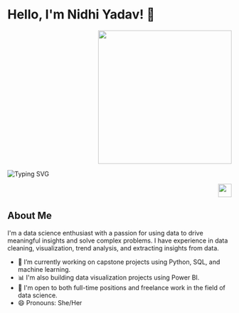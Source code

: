 # Hello, I'm Nidhi Yadav! 👋

<p align="right">
  <img src="https://cdni.iconscout.com/illustration/premium/thumb/woman-working-from-home-6607088-5517909.png" width="300px"/>
</p>

![Typing SVG](https://readme-typing-svg.demolab.com?font=Fira+Code&weight=200&size=17&duration=2000&pause=1000&color=1BD5F7&center=true&vCenter=true&repeat=false&width=396&lines=I'm+Data+Enthusiast+and+Problem+Solver%F0%9F%91%8B)

<p align="right">
  <img src="https://gifscenter.com/wp-content/uploads/2017/05/Indian%20Flag%20waving%20animation%20free%20download.gif" width="30px"/>
</p>

## About Me

I'm a data science enthusiast with a passion for using data to drive meaningful insights and solve complex problems. I have experience in data cleaning, visualization, trend analysis, and extracting insights from data.

- 🔭 I’m currently working on capstone projects using Python, SQL, and machine learning.
- 📊 I'm also building data visualization projects using Power BI.
- 💼 I'm open to both full-time positions and freelance work in the field of data science.
- 😄 Pronouns: She/Her

